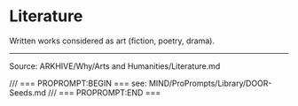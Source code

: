 # Literature

Written works considered as art (fiction, poetry, drama).

---
Source: ARKHIVE/Why/Arts and Humanities/Literature.md

/// === PROPROMPT:BEGIN ===
see: MIND/ProPrompts/Library/DOOR-Seeds.md
/// === PROPROMPT:END ===
